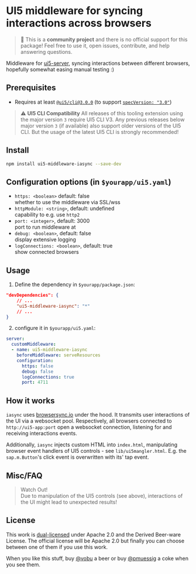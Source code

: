 # UI5 middleware for syncing interactions across browsers

> :wave: This is a **community project** and there is no official support for this package! Feel free to use it, open issues, contribute, and help answering questions.

Middleware for [ui5-server](https://github.com/SAP/ui5-server), syncing interactions between different browsers, hopefully somewhat easing manual testing :)  

## Prerequisites

- Requires at least [`@ui5/cli@3.0.0`](https://ui5.github.io/cli/v3/pages/CLI/) (to support [`specVersion: "3.0"`](https://ui5.github.io/cli/pages/Configuration/#specification-version-30))

> :warning: **UI5 CLI Compatibility**
> All releases of this tooling extension using the major version `3` require UI5 CLI V3. Any previous releases below major version `3` (if available) also support older versions of the UI5 CLI. But the usage of the latest UI5 CLI is strongly recommended!

## Install

```bash
npm install ui5-middleware-iasync --save-dev
```

## Configuration options (in `$yourapp/ui5.yaml`)

- `https: <boolean>` default: false  
whether to use the middleware via SSL/wss
- `httpModule: <string>`, default: undefined  
capability to e.g. use `http2`
- `port: <integer>`, default: 3000  
port to run middleware at
- `debug: <boolean>`, default: false  
display extensive logging
- `logConnections: <boolean>`, default: true  
show connected browsers

## Usage

1. Define the dependency in `$yourapp/package.json`:

```json
"devDependencies": {
    // ...
    "ui5-middleware-iasync": "*"
    // ...
}
```

2. configure it in `$yourapp/ui5.yaml`:

```yaml
server:
  customMiddleware:
  - name: ui5-middleware-iasync
    beforeMiddleware: serveResources
    configuration:
      https: false
      debug: false
      logConnections: true
      port: 4711
```

## How it works

`iasync` uses [browsersync.io](https://www.browsersync.io) under the hood. It transmits user interactions of the UI via a websocket pool. Respectively, all browsers connected to `http://ui5-app:port` open a websocket connection, listening for and receiving interactions events.  

Additionally, `iasync` injects custom HTML into `index.html`, manipulating browser event handlers of UI5 controls - see `lib/ui5mangler.html`. E.g. the `sap.m.Button`'s click event is overwritten with its' tap event.

## Misc/FAQ

> Watch Out!  
> Due to manipulation of the UI5 controls (see above), interactions of the UI might lead to unexpected results!


## License

This work is [dual-licensed](../../LICENSE) under Apache 2.0 and the Derived Beer-ware License. The official license will be Apache 2.0 but finally you can choose between one of them if you use this work.

When you like this stuff, buy [@vobu](https://twitter.com/vobu) a beer or buy [@pmuessig](https://twitter.com/pmuessig) a coke when you see them.
